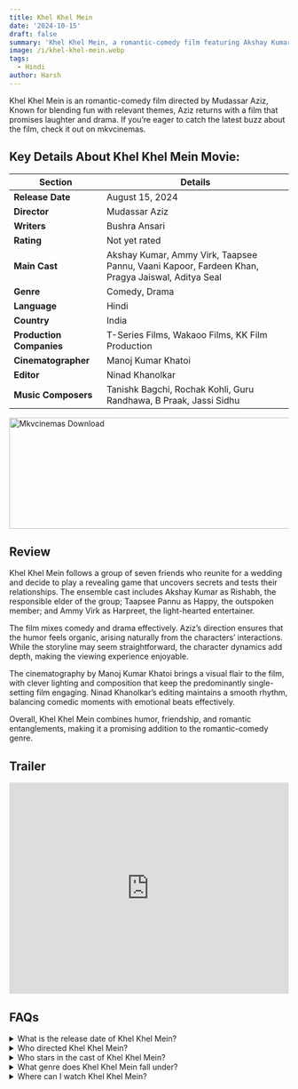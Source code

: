 ```yaml
---
title: Khel Khel Mein
date: '2024-10-15'
draft: false
summary: 'Khel Khel Mein, a romantic-comedy film featuring Akshay Kumar and Taapsee Pannu. Read our review and find streaming info on mkvcinemas.'
image: /i/khel-khel-mein.webp
tags:
  - Hindi
author: Harsh
---
```


Khel Khel Mein is an romantic-comedy film directed by Mudassar Aziz, Known for blending fun with relevant themes, Aziz returns with a film that promises laughter and drama. If you’re eager to catch the latest buzz about the film, check it out on mkvcinemas.

## Key Details About Khel Khel Mein Movie:

| Section                  | Details                                                                                         |
| ------------------------ | ----------------------------------------------------------------------------------------------- |
| **Release Date**         | August 15, 2024                                                                                 |
| **Director**             | Mudassar Aziz                                                                                   |
| **Writers**              | Bushra Ansari                                                                                   |
| **Rating**               | Not yet rated                                                                                   |
| **Main Cast**            | Akshay Kumar, Ammy Virk, Taapsee Pannu, Vaani Kapoor, Fardeen Khan, Pragya Jaiswal, Aditya Seal |
| **Genre**                | Comedy, Drama                                                                                   |
| **Language**             | Hindi                                                                                           |
| **Country**              | India                                                                                           |
| **Production Companies** | T-Series Films, Wakaoo Films, KK Film Production                                                |
| **Cinematographer**      | Manoj Kumar Khatoi                                                                              |
| **Editor**               | Ninad Khanolkar                                                                                 |
| **Music Composers**      | Tanishk Bagchi, Rochak Kohli, Guru Randhawa, B Praak, Jassi Sidhu                               |

<a href="https://www.profitablecpmrate.com/zht8552qct?key=dd3a0d3c76c4f58956dd24d2605f1413">
  <img src="/mkvcinemas-btn.webp" alt="Mkvcinemas Download" width="600" height="200" loading="lazy">
</a>

## Review

Khel Khel Mein follows a group of seven friends who reunite for a wedding and decide to play a revealing game that uncovers secrets and tests their relationships. The ensemble cast includes Akshay Kumar as Rishabh, the responsible elder of the group; Taapsee Pannu as Happy, the outspoken member; and Ammy Virk as Harpreet, the light-hearted entertainer.

The film mixes comedy and drama effectively. Aziz’s direction ensures that the humor feels organic, arising naturally from the characters’ interactions. While the storyline may seem straightforward, the character dynamics add depth, making the viewing experience enjoyable.

The cinematography by Manoj Kumar Khatoi brings a visual flair to the film, with clever lighting and composition that keep the predominantly single-setting film engaging. Ninad Khanolkar’s editing maintains a smooth rhythm, balancing comedic moments with emotional beats effectively.

Overall, Khel Khel Mein combines humor, friendship, and romantic entanglements, making it a promising addition to the romantic-comedy genre.

## Trailer

<iframe width="100%" height="380" src="https://www.youtube.com/embed/RKZJtoFoaQg?si=lQyogWrIXd94EcMW" title={title} frameborder="0" allow="accelerometer; autoplay; clipboard-write; encrypted-media; gyroscope; picture-in-picture; web-share" referrerpolicy="strict-origin-when-cross-origin" allowfullscreen loading="lazy"></iframe>

## FAQs

<details>
  <summary>What is the release date of Khel Khel Mein?</summary>
  <p>Khel Khel Mein is set to release on August 15, 2024.</p>
</details>

<details>
  <summary>Who directed Khel Khel Mein?</summary>
  <p>The film is directed by Mudassar Aziz.</p>
</details>

<details>
  <summary>Who stars in the cast of Khel Khel Mein?</summary>
  <p>The main cast includes Akshay Kumar, Ammy Virk, Taapsee Pannu, and Vaani Kapoor, among others.</p>
</details>

<details>
  <summary>What genre does Khel Khel Mein fall under?</summary>
  <p>The film is a romantic-comedy that includes elements of drama.</p>
</details>

<details>
  <summary>Where can I watch Khel Khel Mein?</summary>
  <p>You can check for streaming options on mkvcinemas after its release.</p>
</details>
